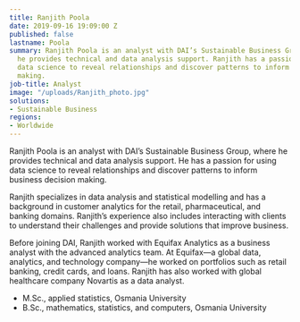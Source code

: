 ```yaml
---
title: Ranjith Poola
date: 2019-09-16 19:09:00 Z
published: false
lastname: Poola
summary: Ranjith Poola is an analyst with DAI’s Sustainable Business Group, where
  he provides technical and data analysis support. Ranjith has a passion for using
  data science to reveal relationships and discover patterns to inform business decision
  making.
job-title: Analyst
image: "/uploads/Ranjith_photo.jpg"
solutions:
- Sustainable Business
regions:
- Worldwide
---
```


Ranjith Poola is an analyst with DAI’s Sustainable Business Group, where he provides technical and data analysis support. He has a passion for using data science to reveal relationships and discover patterns to inform business decision making.

Ranjith specializes in data analysis and statistical modelling and has a background in customer analytics for the retail, pharmaceutical, and banking domains. Ranjith’s experience also includes interacting with clients to understand their challenges and provide solutions that improve business.

Before joining DAI, Ranjith worked with Equifax Analytics as a business analyst with the advanced analytics team. At Equifax—a global data, analytics, and technology company—he worked on portfolios such as retail banking, credit cards, and loans. Ranjith has also worked with global healthcare company Novartis as a data analyst. 

* M.Sc., applied statistics, Osmania University
* B.Sc., mathematics, statistics, and computers, Osmania University